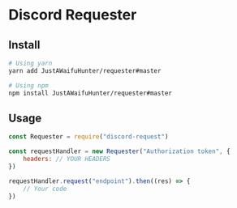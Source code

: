 # Discord Requester

## Install

```sh
# Using yarn
yarn add JustAWaifuHunter/requester#master

# Using npm
npm install JustAWaifuHunter/requester#master
```

## Usage

```js
const Requester = require("discord-request")

const requestHandler = new Requester("Authorization token", {
    headers: // YOUR HEADERS
})

requestHandler.request("endpoint").then((res) => {
    // Your code
})
```
